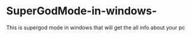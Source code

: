 # SuperGodMode-in-windows-
This is supergod mode in windows that will get the all info about your pc
